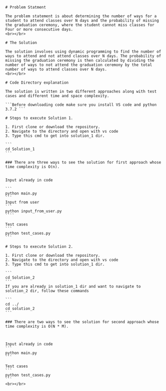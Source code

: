     # Problem Statment

    The problem statement is about determining the number of ways for a student to attend classes over N days and the probability of missing the graduation ceremony, where the student cannot miss classes for Four or more consecutive days.
    <br></br>

    # The Solution

    The solution involves using dynamic programming to find the number of ways to attend and not attend classes over N days. The probability of missing the graduation ceremony is then calculated by dividing the number of ways to not attend the graduation ceremony by the total number of ways to attend classes over N days.
    <br></br>

    # Code Directory explanation

    The solution is written in two different approaches along with test cases and different time and space complexity.

    ```Before downloading code make sure you install VS code and python 3.7.2 ```

    # Steps to execute Solution 1.

    1. First clone or download the repository.
    2. Navigate to the directory and open with vs code
    3. Type this cmd to get into solution_1 dir.

    ```
    cd Solution_1
    ```

    ### There are three ways to see the solution for first approach whose time complexity is O(n).


    Input already in code

    ```
    python main.py
    ```
    Input from user
    ```
    python input_from_user.py
    ````

    Test cases
    ```
    python test_cases.py
    ```

    # Steps to execute Solution 2.

    1. First clone or download the repository.
    2. Navigate to the directory and open with vs code
    3. Type this cmd to get into solution_1 dir.

    ```
    cd Solution_2
    ```
    If you are already in solution_1 dir and want to navigate to solution_2 dir, follow these commands

    ```
    cd ../
    cd solution_2
    ```

    ### There are two ways to see the solution for second approach whose time complexity is O(N * M).



    Input already in code
    ```
    python main.py
    ```

    Test cases
    ```
    python test_cases.py
    ```
    <br></br>


